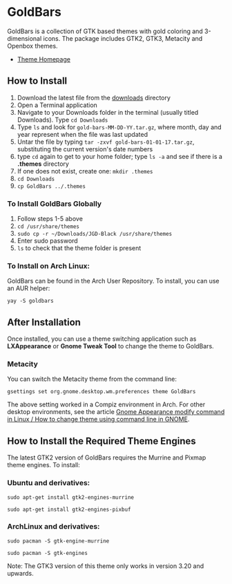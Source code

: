 # GoldBars
GoldBars is a collection of GTK based themes with gold coloring and 3-dimensional icons. The package includes GTK2, GTK3, Metacity and Openbox themes.

* [Theme Homepage](https://www.jasong-designs.com/2018/10/05/goldbars/)

## How to Install

1. Download the latest file from the [downloads](https://github.com/jgpws/gold-bars/tree/master/downloads) directory
2. Open a Terminal application
3. Navigate to your Downloads folder in the terminal (usually titled Downloads). Type `cd Downloads`
4. Type `ls` and look for `gold-bars-MM-DD-YY.tar.gz`, where month, day and year represent when the file was last updated
5. Untar the file by typing `tar -zxvf gold-bars-01-01-17.tar.gz`, substituting the current version's date numbers
6. type `cd` again to get to your home folder; type `ls -a` and see if there is a **.themes** directory
7. If one does not exist, create one: `mkdir .themes`
8. `cd Downloads`
9. `cp GoldBars ../.themes`

### To Install GoldBars Globally

1. Follow steps 1-5 above
2. `cd /usr/share/themes`
3. `sudo cp -r ~/Downloads/JGD-Black /usr/share/themes`
4. Enter sudo password
5. `ls` to check that the theme folder is present

### To Install on Arch Linux:

GoldBars can be found in the Arch User Repository. To install, you can use an AUR helper:

`yay -S goldbars`

## After Installation

Once installed, you can use a theme switching application such as **LXAppearance** or **Gnome Tweak Tool** to change the theme to GoldBars.

### Metacity

You can switch the Metacity theme from the command line:

`gsettings set org.gnome.desktop.wm.preferences theme GoldBars`

The above setting worked in a Compiz environment in Arch. For other desktop environments, see the article [Gnome Appearance modify command in Linux / How to change theme using command line in GNOME](http://www.pc-freak.net/blog/gnome-appearance-modify-command-in-linux-how-to-change-theme-using-command-line-in-gnome/).

## How to Install the Required Theme Engines

The latest GTK2 version of GoldBars requires the Murrine and Pixmap theme engines. To install:
### Ubuntu and derivatives:
`sudo apt-get install gtk2-engines-murrine`

`sudo apt-get install gtk2-engines-pixbuf`
### ArchLinux and derivatives:
`sudo pacman -S gtk-engine-murrine`

`sudo pacman -S gtk-engines`

Note: The GTK3 version of this theme only works in version 3.20 and upwards.
